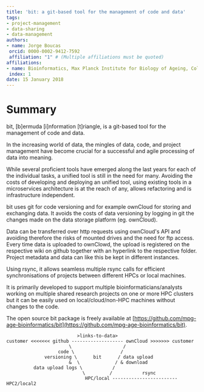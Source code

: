 ```yaml
---
title: 'bit: a git-based tool for the management of code and data'
tags:
- project-management
- data-sharing
- data-management
authors:
- name: Jorge Boucas
 orcid: 0000-0002-9412-7592
 affiliation: "1" # (Multiple affiliations must be quoted)
affiliations:
- name: Bioinformatics, Max Planck Institute for Biology of Ageing, Cologne, 50931, Germany
 index: 1
date: 15 January 2018
---
```


# Summary

bit, [b]ermuda [i]nformation [t]riangle, is a git-based tool for the management of code and data.

In the increasing world of data, the mingles of data, code, and project management have become crucial for a successful and agile processing of data into meaning.

While several proficient tools have emerged along the last years for each of the individual tasks, a unified tool is still in the need for many.
Avoiding the costs of developing and deploying an unified tool, using existing tools in a microservices architecture is at the reach of any, allows refactoring and is infrastructure independent.

bit uses git for code versioning and for example ownCloud for storing and exchanging data. It avoids the costs of data versioning by logging in git the changes made on the data storage platform (eg. ownCloud).

Data can be transferred over http requests using ownCloud's API and avoiding therefore the risks of mounted drives and the need for ftp access. Every time data is uploaded to ownClowd, the upload is registered on the respective wiki on github together with an hyperlink to the respective folder. Project metadata and data can like this be kept in different instances.

Using rsync, it allows seamless multiple rsync calls for efficient synchronisations of projects between different HPCs or local machines.

It is primarily developed to support multiple bioinformaticians/analysts working on multiple shared research projects on one or more HPC clusters but it can be easily used on local/cloud/non-HPC machines without changes to the code.

The open source bit package is freely available at [https://github.com/mpg-age-bioinformatics/bit](https://github.com/mpg-age-bioinformatics/bit).

```
                          >links-to-data>
customer <<<<<<< github ------------------- ownCloud >>>>>>> customer
                       \                   /
                   code \                 /
              versioning \      bit      / data upload
                       &  \             / & download
          data upload logs \           /
                            \         /           rsync
                             HPC/local ------------------------HPC2/local2
```
